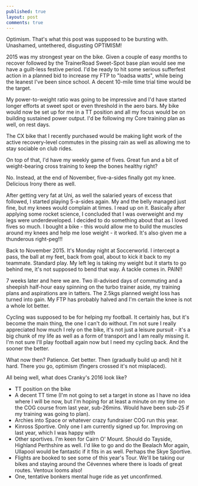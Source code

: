 ```yaml
---
published: true
layout: post
comments: true
---
```



Optimism. That's what this post was supposed to be bursting with. Unashamed, untethered, disgusting OPTIMISM! 

2015 was my strongest year on the bike. Given a couple of easy months to recover followed by the TrainerRoad Sweet-Spot base plan would see me have a guilt-less festive period. I'd be ready to hit some serious sufferfest action in a planned bid to increase my FTP to "loadsa watts", while being the leanest I've been since school. A decent 10-mile time trial time would be the target.

My power-to-weight ratio was going to be impressive and I'd have started longer efforts at sweet spot or even threshold in the aero bars. My bike would now be set up for me in a TT position and all my focus would be on building sustained power output. I'd be following my Core training plan as well, on rest days.

The CX bike that I recently purchased would be making light work of the active recovery-level commutes in the pissing rain as well as allowing me to stay sociable on club rides.

On top of that, I'd have my weekly game of fives. Great fun and a bit of weight-bearing cross training to keep the bones healthy right?

No. Instead, at the end of November, five-a-sides finally got my knee. Delicious Irony there as well.

After getting very fat at Uni, as well the salaried years of excess that followed, I started playing 5-a-sides again. My and the belly managed just fine, but my knees would complain at times. I read up on it. Basically after applying some rocket science, I concluded that I was overweight and my legs were underdeveloped. I decided to do something about that as I loved fives so much. I bought a bike - this would allow me to build the muscles around my knees and help me lose weight - it worked. It's also given me a thunderous right-peg!!!

Back to November 2015. It's Monday night at Soccerworld. I intercept a pass, the ball at my feet, back from goal, about to kick it back to my teammate. Standard play. My left leg is taking my weight but it starts to go behind me, it's not supposed to bend that way. A tackle comes in. PAIN!!

7 weeks later and here we are. Two ill-advised days of commuting and a sheepish half-hour easy spinning on the turbo trainer aside, my training plans and aspirations are in tatters. The 2.5kgs planned weight loss has turned into gain. My FTP has probably halved and I'm certain the knee is not a whole lot better.

Cycling was supposed to be for helping my football. It certainly has, but it's become the main thing, the one I can't do without. I'm not sure I really appreciated how much I rely on the bike, it's not just a leisure pursuit - it's a big chunk of my life as well as a form of transport and I am really missing it. I'm not sure I'll play football again now but I need my cycling back. And the sooner the better.

What now then? Patience. Get better. Then (gradually build up and) hit it hard. There you go, optimism (fingers crossed it's not misplaced). 

All being well, what does Cranky's 2016 look like?
- TT position on the bike 
- A decent TT time (I'm not going to set a target in stone as I have no idea where I will be now, but I'm hoping for at least a minute on my time on the COG course from last year, sub-26mins. Would have been sub-25 if my training was going to plan).
- Archies into Space or whatever crazy fundraiser COG run this year. 
- Kinross Sportive. Only one I am currently signed up for. Improving on last year, which I was happy with
- Other sportives. I'm keen for Cairn O' Mount. Should do Tayside, Highland Perthshire as well. I'd like to go and do the Bealach Mor again, Ullapool would be fantastic if it fits in as well. Perhaps the Skye Sportive.
- Flights are booked to see some of this year's Tour. We'll be taking our bikes and staying around the Cévennes where there is loads of great routes. Ventoux looms also!
- One, tentative bonkers mental huge ride as yet unconfirmed.
